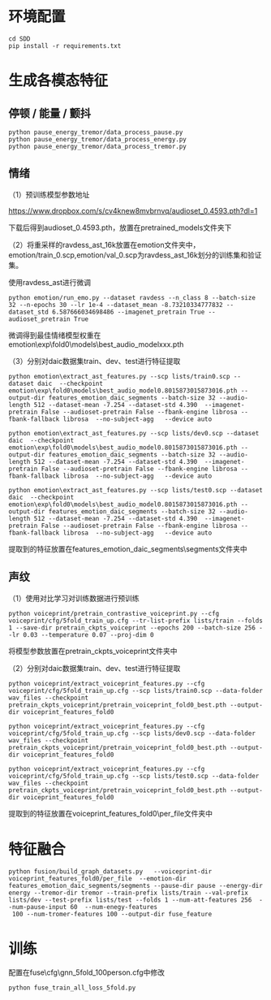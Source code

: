 #  环境配置
```
cd SDD
pip install -r requirements.txt
```
# 生成各模态特征
## 停顿 / 能量 / 颤抖
```
python pause_energy_tremor/data_process_pause.py
python pause_energy_tremor/data_process_energy.py
python pause_energy_tremor/data_process_tremor.py
```
## 情绪
（1）预训练模型参数地址

https://www.dropbox.com/s/cv4knew8mvbrnvq/audioset_0.4593.pth?dl=1

下载后得到audioset_0.4593.pth，放置在pretrained_models文件夹下

（2）将重采样的ravdess_ast_16k放置在emotion文件夹中，emotion/train_0.scp,emotion/val_0.scp为ravdess_ast_16k划分的训练集和验证集。

使用ravdess_ast进行微调
```
python emotion/run_emo.py --dataset ravdess --n_class 8 --batch-size 32 --n-epochs 30 --lr 1e-4 --dataset_mean -8.73210334777832 --dataset_std 6.587666034698486 --imagenet_pretrain True --audioset_pretrain True
```
微调得到最佳情绪模型权重在emotion\exp\fold0\models\best_audio_modelxxx.pth

（3）分别对daic数据集train、dev、test进行特征提取
```
python emotion\extract_ast_features.py --scp lists/train0.scp --dataset daic  --checkpoint emotion\exp\fold0\models\best_audio_model0.8015873015873016.pth --output-dir features_emotion_daic_segments --batch-size 32 --audio-length 512 --dataset-mean -7.254 --dataset-std 4.390  --imagenet-pretrain False --audioset-pretrain False --fbank-engine librosa --fbank-fallback librosa  --no-subject-agg   --device auto
```
```
python emotion\extract_ast_features.py --scp lists/dev0.scp --dataset daic  --checkpoint emotion\exp\fold0\models\best_audio_model0.8015873015873016.pth --output-dir features_emotion_daic_segments --batch-size 32 --audio-length 512 --dataset-mean -7.254 --dataset-std 4.390  --imagenet-pretrain False --audioset-pretrain False --fbank-engine librosa --fbank-fallback librosa  --no-subject-agg   --device auto
```
```
python emotion\extract_ast_features.py --scp lists/test0.scp --dataset daic  --checkpoint emotion\exp\fold0\models\best_audio_model0.8015873015873016.pth --output-dir features_emotion_daic_segments --batch-size 32 --audio-length 512 --dataset-mean -7.254 --dataset-std 4.390  --imagenet-pretrain False --audioset-pretrain False --fbank-engine librosa --fbank-fallback librosa  --no-subject-agg   --device auto
```

提取到的特征放置在features_emotion_daic_segments\segments文件夹中

## 声纹
（1）使用对比学习对训练数据进行预训练
```
python voiceprint/pretrain_contrastive_voiceprint.py --cfg voiceprint/cfg/5fold_train_up.cfg --tr-list-prefix lists/train --folds 1 --save-dir pretrain_ckpts_voiceprint --epochs 200 --batch-size 256 --lr 0.03 --temperature 0.07 --proj-dim 0
```

将模型参数放置在pretrain_ckpts_voiceprint文件夹中

（2）分别对daic数据集train、dev、test进行特征提取
```
python voiceprint/extract_voiceprint_features.py --cfg voiceprint/cfg/5fold_train_up.cfg --scp lists/train0.scp --data-folder wav_files --checkpoint pretrain_ckpts_voiceprint/pretrain_voiceprint_fold0_best.pth --output-dir voiceprint_features_fold0
```
```
python voiceprint/extract_voiceprint_features.py --cfg voiceprint/cfg/5fold_train_up.cfg --scp lists/dev0.scp --data-folder wav_files --checkpoint pretrain_ckpts_voiceprint/pretrain_voiceprint_fold0_best.pth --output-dir voiceprint_features_fold0
```
```
python voiceprint/extract_voiceprint_features.py --cfg voiceprint/cfg/5fold_train_up.cfg --scp lists/test0.scp --data-folder wav_files --checkpoint pretrain_ckpts_voiceprint/pretrain_voiceprint_fold0_best.pth --output-dir voiceprint_features_fold0
```
提取到的特征放置在voiceprint_features_fold0\per_file文件夹中

# 特征融合
```
python fusion/build_graph_datasets.py   --voiceprint-dir voiceprint_features_fold0/per_file  --emotion-dir features_emotion_daic_segments/segments --pause-dir pause --energy-dir energy --tremor-dir tremor --train-prefix lists/train --val-prefix lists/dev --test-prefix lists/test --folds 1 --num-att-features 256  --num-pause-input 60  --num-enegy-features
 100 --num-tromer-features 100 --output-dir fuse_feature
```
# 训练
配置在fuse\cfg\gnn_5fold_100person.cfg中修改
```
python fuse_train_all_loss_5fold.py  
```
